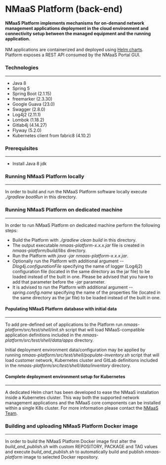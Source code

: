 # NMaaS Platform (back-end)

#### NMaaS Platform implements mechanisms for on-demand network management applications deployment in the cloud environment and connectivity setup between the managed equipment and the running application.

NM applications are containerized and deployed using [Helm charts](https://helm.sh/).
Platform exposes a REST API consumed by the NMaaS Portal GUI.

### Technologies
---
 * Java 8
 * Spring 5
 * Spring Boot (2.1.15)
 * freemarker (2.3.30)
 * Google Guava (23.0)
 * Swagger (2.8.0)
 * Log4j2 (2.11.1)
 * Lombok (1.18.2)
 * Gitlab4j (4.14.27)
 * Flyway (5.2.0)
 * Kubernetes client from fabric8 (4.10.2)

### Prerequisites
---
  + Install Java 8 jdk

### Running NMaaS Platform locally
---
  In order to build and run the NMaaS Platform software locally execute *./gradlew bootRun* in this directory.

### Running NMaaS Platform on dedicated machine
---
  In order to run NMaaS Platform on dedicated machine perform the following steps:
  + Build the Platform with *./gradlew clean build* in this directory.
  + The output executable *nmaas-platform-x.x.x.jar* file is created in *nmaas-platform/build/libs* directory.
  + Run the Platform with *java -jar nmaas-platform-x.x.x.jar*.
  + Optionally run the Platform with additional argument *--Dlog4j.configurationFile* specifying the name of logger (Log4j2) configuration file (located in the same directory as the jar file) to be loaded instead of the built in one. Please be advised that you have to add that parameter before the *-jar* parameter.
  + It is advised to run the Platform with additional argument *--spring.config.name* specifying the name of the properties file (located in the same directory as the jar file) to be loaded instead of the built in one.

#### Populating NMaaS Platform database with initial data
---
To add pre-defined set of applications to the Platform run *nmaas-platform/src/test/shell/init.sh* script that will load NMaaS-compatible application definitions included in the *nmaas-platform/src/test/shell/data/apps* directory.

Initial deployment environment data/configuration may be applied by running *nmaas-platform/src/test/shell/populate-inventory.sh* script that will load customer network, Kubernetes cluster and GitLab definitions included in the *nmaas-platform/src/test/shell/data/inventory* directory.

#### Complete deployment environment setup for Kubernetes
---
A dedicated Helm chart has been developed to ease the NMaaS installation inside a Kubernetes cluster.
This way both the supported network management applications and the NMaaS core components can be installed within a single K8s cluster.
For more information please contact the [NMaaS Team](mailto:nmaas-team@lists.geant.org).

### Building and uploading NMaaS Platform Docker image
---
In order to build the NMaaS Platform Docker image first alter the *build_and_publish.sh* with custom REPOSITORY, PACKAGE and TAG values and execute *build_and_publish.sh* to automatically build and publish *nmaas-platform* image to selected Docker repository.
